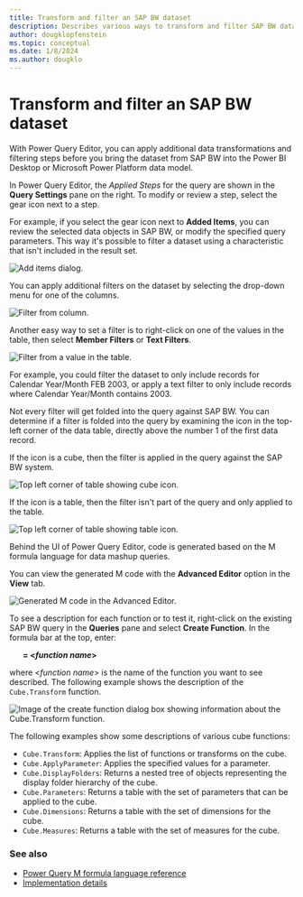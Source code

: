 ```yaml
---
title: Transform and filter an SAP BW dataset
description: Describes various ways to transform and filter SAP BW datasets in the Power Query Editor.
author: dougklopfenstein
ms.topic: conceptual
ms.date: 1/8/2024
ms.author: dougklo
---
```


# Transform and filter an SAP BW dataset

With Power Query Editor, you can apply additional data transformations and filtering steps before you bring the dataset from SAP BW into the Power BI Desktop or Microsoft Power Platform data model.

In Power Query Editor, the *Applied Steps* for the query are shown in the **Query Settings** pane on the right. To modify or review a step, select the gear icon next to a step.

For example, if you select the gear icon next to **Added Items**, you can review the selected data objects in SAP BW, or modify the specified query parameters. This way it's possible to filter a dataset using a characteristic that isn't included in the result set.

![Add items dialog.](add-items-dialog.png)

You can apply additional filters on the dataset by selecting the drop-down menu for one of the columns. 

![Filter from column.](filter-from-column.png)

Another easy way to set a filter is to right-click on one of the values in the table, then select **Member Filters** or **Text Filters**.

![Filter from a value in the table.](filter-from-table-value.png)

For example, you could filter the dataset to only include records for Calendar Year/Month FEB 2003, or apply a text filter to only include records where Calendar Year/Month contains 2003.

Not every filter will get folded into the query against SAP BW. You can determine if a filter is folded into the query by examining the icon in the top-left corner of the data table, directly above the number 1 of the first data record.

If the icon is a cube, then the filter is applied in the query against the SAP BW system.

![Top left corner of table showing cube icon.](cube-icon.png)

If the icon is a table, then the filter isn't part of the query and only applied to the table.

![Top left corner of table showing table icon.](table-icon.png)

Behind the UI of Power Query Editor, code is generated based on the M formula language for data mashup queries.

You can view the generated M code with the **Advanced Editor** option in the **View** tab.

![Generated M code in the Advanced Editor.](generated-m-code.png)

To see a description for each function or to test it, right-click on the existing SAP BW query in the **Queries** pane and select **Create Function**. In the formula bar at the top, enter:

&nbsp;&nbsp;&nbsp;&nbsp;&nbsp;&nbsp;**= \<_function name_>**

where <_function name_> is the name of the function you want to see described. The following example shows the description of the `Cube.Transform` function.

![Image of the create function dialog box showing information about the Cube.Transform function.](cube-transform-definition.png)

The following examples show some descriptions of various cube functions:

* `Cube.Transform`: Applies the list of functions or transforms on the cube.
* `Cube.ApplyParameter`: Applies the specified values for a parameter.
* `Cube.DisplayFolders`: Returns a nested tree of objects representing the display folder hierarchy of the cube.
* `Cube.Parameters`: Returns a table with the set of parameters that can be applied to the cube.
* `Cube.Dimensions`: Returns a table with the set of dimensions for the cube.
* `Cube.Measures`: Returns a table with the set of measures for the cube.

### See also

* [Power Query M formula language reference](/powerquery-m/)
* [Implementation details](implementation-details.md)